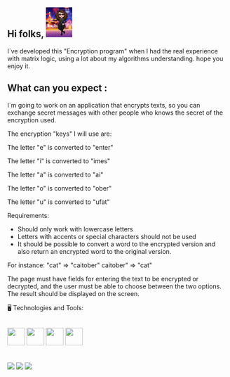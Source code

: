 ## Hi folks, <img src= "Img/Avatar Dria.jpeg" width="60" height= "68" alt = "Dria`s avatar" border-radius= 24px> 
I´ve developed this "Encryption program" when I had the real experience with matrix logic, using a lot about my algorithms understanding.
hope you enjoy it.


## What can you expect :


I´m going to work on an application that encrypts texts, so you can exchange secret messages with other people who knows the secret of the encryption used.

The encryption "keys" I will use are:

The letter "e" is converted to "enter"

The letter "i" is converted to "imes"

The letter "a" is converted to "ai"

The letter "o" is converted to "ober"

The letter "u" is converted to "ufat"

Requirements:
- Should only work with lowercase letters
- Letters with accents or special characters should not be used
- It should be possible to convert a word to the encrypted version and also return an encrypted word to the original version.

For instance:
"cat" => "caitober"
caitober" => "cat"

The page must have fields for entering the text to be encrypted or decrypted, and the user must be able to choose between the two options.
The result should be displayed on the screen.




🖥️ Technologies and Tools:
<div style = "display: inline_block"><br>
    <img align="center"  src="https://cdn.jsdelivr.net/gh/devicons/devicon@latest/icons/git/git-original.svg" width="40" height="40" /> 
    <img align="center"src="https://cdn.jsdelivr.net/gh/devicons/devicon@latest/icons/javascript/javascript-original.svg" width="40" height="40" />   
    <img align="center" src="https://cdn.jsdelivr.net/gh/devicons/devicon@latest/icons/css3/css3-original.svg" width="40" height="40" />
    <img align="center" src="https://cdn.jsdelivr.net/gh/devicons/devicon@latest/icons/html5/html5-original.svg" width="40" height="40" />
  
</div> 

#

<div>
<a href="https://www.youtube.com/@driaMuniz_Cyber" target="_blank"><img loading="lazy" src="https://img.shields.io/badge/YouTube-FF0000?style=for-the-badge&logo=youtube&logoColor=white" target="_blank"></a>
<a href = "mailto:driatchiita@gmail.com"><img loading="lazy" src="https://img.shields.io/badge/Gmail-D14836?style=for-the-badge&logo=gmail&logoColor=white" target="_blank"></a>
<a href="https://www.linkedin.com/in/adriana-freire-muniz-desenvolvedora-js/)" target="_blank"><img loading="lazy" src="https://img.shields.io/badge/-LinkedIn-%230077B5?style=for-the-badge&logo=linkedin&logoColor=white" target="_blank"></a>   
</div>
